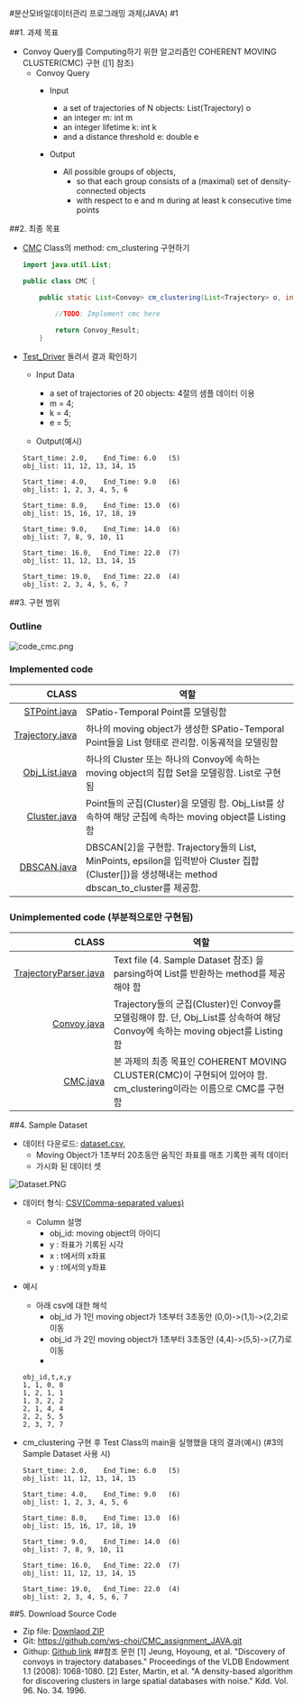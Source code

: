 #분산모바일데이터관리 프로그래밍 과제(JAVA) #1

##1. 과제 목표

- Convoy Query를 Computing하기 위한 알고리즘인 COHERENT MOVING CLUSTER(CMC) 구현 ([1] 참조)
    - Convoy Query
        - Input
            - a set of trajectories of N objects: List(Trajectory) o
            - an integer m: int m
            - an integer lifetime k: int k
            - and a distance threshold e: double e

        - Output
            - All possible groups of objects, 
                - so that each group consists of a (maximal) set of density-connected objects 
                - with respect to e and m during at least k consecutive time points

##2. 최종 목표

- [CMC](https://github.com/ws-choi/CMC_assignment_JAVA/blob/master/src/CMC.java) Class의 method: cm_clustering 구현하기

    ```JAVA
    import java.util.List;

    public class CMC {

        public static List<Convoy> cm_clustering(List<Trajectory> o, int m, int k, double e){

            //TODO: Implement cmc here

            return Convoy_Result;
        }
	```
- [Test_Driver](https://github.com/ws-choi/CMC_assignment_JAVA/blob/master/src/Test_Driver.java) 돌려서 결과 확인하기
	- Input Data
		- a set of trajectories of 20 objects: 4절의 샘플 데이터 이용
		- m = 4;
		- k = 4;
		- e = 5;

	- Output(예시)
    ```
    Start_time: 2.0,	End_Time: 6.0	(5)
    obj_list: 11, 12, 13, 14, 15

    Start_time: 4.0,	End_Time: 9.0	(6)
    obj_list: 1, 2, 3, 4, 5, 6

    Start_time: 8.0,	End_Time: 13.0	(6)
    obj_list: 15, 16, 17, 18, 19

    Start_time: 9.0,	End_Time: 14.0	(6)
    obj_list: 7, 8, 9, 10, 11

    Start_time: 16.0,	End_Time: 22.0	(7)
    obj_list: 11, 12, 13, 14, 15

    Start_time: 19.0,	End_Time: 22.0	(4)
    obj_list: 2, 3, 4, 5, 6, 7

    ```

##3. 구현 범위

### Outline

![code_cmc.png](http://wiki.dataknow.net/img/ws_code_cmc.png)

### Implemented code

| CLASS| 역할 |
|--------:|---------|
|[STPoint.java](https://github.com/ws-choi/CMC_assignment_JAVA/blob/master/src/STPoint.java)   |SPatio-Temporal Point를 모델링함 |
|[Trajectory.java](https://github.com/ws-choi/CMC_assignment_JAVA/blob/master/src/Trajectory.java)|하나의 moving object가 생성한 SPatio-Temporal Point들을 List 형태로 관리함. 이동궤적을 모델링함 |
|[Obj_List.java](https://github.com/ws-choi/CMC_assignment_JAVA/blob/master/src/Obj_List.java)|하나의 Cluster 또는 하나의 Convoy에 속하는 moving object의 집합 Set을 모델링함. List<Integer>로 구현됨|
|[Cluster.java](https://github.com/ws-choi/CMC_assignment_JAVA/blob/master/src/Cluster.java)|Point들의 군집(Cluster)을 모델링 함. Obj_List를 상속하여 해당 군집에 속하는 moving object를 Listing함|
|[DBSCAN.java](https://github.com/ws-choi/CMC_assignment_JAVA/blob/master/src/DBSCAN.java)|DBSCAN[2]을 구현함. Trajectory들의 List, MinPoints, epsilon을 입력받아 Cluster 집합(Cluster[])을 생성해내는 method dbscan_to_cluster를 제공함.|

### Unimplemented code (부분적으로만 구현됨)
| CLASS| 역할 |
|--------:|---------|
|[TrajectoryParser.java](https://github.com/ws-choi/CMC_assignment_JAVA/blob/master/src/TrajectoryParser.java)   |Text file (4. Sample Dataset 참조) 을 parsing하여 List<Trajectory>를 반환하는 method를 제공해야 함|
|[Convoy.java](https://github.com/ws-choi/CMC_assignment_JAVA/blob/master/src/Convoy.java)|Trajectory들의 군집(Cluster)인 Convoy를 모델링해야 함. 단, Obj_List를 상속하여 해당 Convoy에 속하는 moving object를 Listing함|
|[CMC.java](https://github.com/ws-choi/CMC_assignment_JAVA/blob/master/src/CMC.java)|본 과제의 최종 목표인 COHERENT MOVING CLUSTER(CMC)이 구현되어 있어야 함. cm_clustering이라는 이름으로 CMC를 구현함 |



##4. Sample Dataset

- 데이터 다운로드: [dataset.csv](https://github.com/ws-choi/CMC_assignment_JAVA/raw/master/resource/data.csv), 
	- Moving Object가 1초부터 20초동안 움직인 좌표를 매초 기록한 궤적 데이터
	- 가시화 된 데이터 셋

![Dataset.PNG](http://wiki.dataknow.net/img/Dataset.PNG)


- 데이터 형식: [CSV(Comma-separated values)]( https://en.wikipedia.org/wiki/Comma-separated_values )
	- Column 설명
		- obj_id: moving object의 아이디
		- y		: 좌표가 기록된 시각
		- x		: t에서의 x좌표
		- y		: t에서의 y좌표

- 예시
    - 아래 csv에 대한 해석
        - obj_id 가 1인 moving object가 1초부터 3초동안 (0,0)->(1,1)->(2,2)로 이동
        - obj_id 가 2인 moving object가 1초부터 3초동안 (4,4)->(5,5)->(7,7)로 이동
        -

    ```csv
    obj_id,t,x,y
    1, 1, 0, 0
    1, 2, 1, 1
    1, 3, 2, 2
    2, 1, 4, 4
    2, 2, 5, 5
    2, 3, 7, 7
    ```


- cm_clustering 구현 후 Test Class의 main을 실행했을 대의 결과(예시) (#3의 Sample Dataset 사용 시)

    ```
    Start_time: 2.0,	End_Time: 6.0	(5)
    obj_list: 11, 12, 13, 14, 15

    Start_time: 4.0,	End_Time: 9.0	(6)
    obj_list: 1, 2, 3, 4, 5, 6

    Start_time: 8.0,	End_Time: 13.0	(6)
    obj_list: 15, 16, 17, 18, 19

    Start_time: 9.0,	End_Time: 14.0	(6)
    obj_list: 7, 8, 9, 10, 11

    Start_time: 16.0,	End_Time: 22.0	(7)
    obj_list: 11, 12, 13, 14, 15

    Start_time: 19.0,	End_Time: 22.0	(4)
    obj_list: 2, 3, 4, 5, 6, 7

    ```


##5. Download Source Code

- Zip file:  [Downlaod ZIP](https://github.com/ws-choi/CMC_assignment_JAVA/archive/master.zip)
- Git: https://github.com/ws-choi/CMC_assignment_JAVA.git
- Githup: [Github link](https://github.com/ws-choi/CMC_assignment_JAVA)
##참조 문헌
[1] Jeung, Hoyoung, et al. "Discovery of convoys in trajectory databases." Proceedings of the VLDB Endowment 1.1 (2008): 1068-1080.
[2] Ester, Martin, et al. "A density-based algorithm for discovering clusters in large spatial databases with noise." Kdd. Vol. 96. No. 34. 1996.
